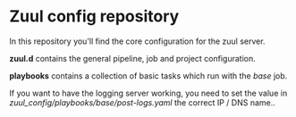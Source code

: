 # Zuul config repository

In this repository you'll find the core configuration for the zuul server.

**zuul.d** contains the general pipeline, job and project configuration.

**playbooks** contains a collection of basic tasks which run with the *base* job.

If you want to have the logging server working, you need to set the value
in *zuul_config/playbooks/base/post-logs.yaml* the correct IP / DNS name..


